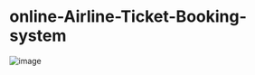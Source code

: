 # online-Airline-Ticket-Booking-system
![image](https://github.com/user-attachments/assets/d3e59bcb-582e-4aac-ae7b-c337f55d1227)



